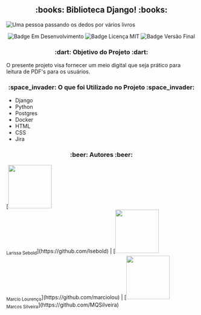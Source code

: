 <h2 align="center"> :books: Biblioteca Django! :books: </h2>

![Uma pessoa passando os dedos por vários livros](https://gifs.eco.br/wp-content/uploads/2022/10/gifs-de-leitura-6.gif)

<p align="center">
<img src="https://img.shields.io/badge/Status-Em%20Desenvolvimento-brightgreen" alt="Badge Em Desenvolvimento"/>
<img src="https://img.shields.io/badge/Licen%C3%A7a-MIT-brightgreen" alt="Badge Licença MIT"/>
<img src="https://img.shields.io/badge/Vers%C3%A3o%20Final-Janeiro%2F23-blue" alt="Badge Versão Final"/>
</p>

<h3 align="center">:dart: Objetivo do Projeto :dart:</h3>

<p>O presente projeto visa fornecer um meio digital que seja prático para leitura de PDF's para os usuários.</p>

<h3 align="center">:space_invader: O que foi Utilizado no Projeto :space_invader:</h3>
<ul>
    <li>Django</li>
    <li>Python</li>
    <li>Postgres</li>
    <li>Docker</li>
    <li>HTML</li>
    <li>CSS</li>
    <li>Jira</li>
</ul>

<h3 align="center">:beer: Autores :beer:</h3>
[<img src="https://scontent.ffln4-1.fna.fbcdn.net/v/t1.6435-9/65177100_2531930603525297_1687475406304706560_n.jpg?_nc_cat=105&ccb=1-7&_nc_sid=09cbfe&_nc_eui2=AeG_4kvPHSeUobdK6GBlhl5Fo8BsmyLb7lqjwGybItvuWpMf5N40AkiCEI70WQit9OwMwIwyLqwQ0mGpYKNAcwP4&_nc_ohc=O62P_qHuHtIAX-BXBNd&_nc_ht=scontent.ffln4-1.fna&oh=00_AfAcfumYPkBY7XbdLQ24OUnOnDxaeY7l35PT75FxkY2FUw&oe=63F15644" width=115><br><sub>Larissa Sebold</sub>](https://github.com/lsebold) |  [<img src="https://scontent.ffln4-1.fna.fbcdn.net/v/t39.30808-6/287952833_5014317025333434_6162475166513083930_n.jpg?_nc_cat=102&ccb=1-7&_nc_sid=09cbfe&_nc_eui2=AeEsXQ_obIdFLQyV-a0eD3nFm84mY8bUy36bziZjxtTLfny0eSgkJji_uwpVihe3jBhd6GgRQf8e0ORLcytL-hVr&_nc_ohc=b0AF1C9kjXQAX_gbjzx&tn=Wvgybcya26uXoZA3&_nc_ht=scontent.ffln4-1.fna&oh=00_AfCB1WiQ5KRDBKp91J2t1LNlO6Ch_FlzgageLi_xqkdZDA&oe=63CE428A" width=115><br><sub>Marcio Lourenço</sub>](https://github.com/marciolou) |  [<img src="https://avatars.githubusercontent.com/u/113144009?v=4" width=115><br><sub>Marcos Silveira</sub>](https://github.com/MQSilveira)
